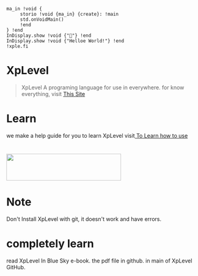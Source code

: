 ```zig
ma_in !void {
     storio !void {ma_in} {create}: !main
     std.onVoidMain()
     !end
} !end
InDisplay.show !void {"🤗"} !end
InDisplay.show !void {"Helloe World!"} !end
!xple.fi
```

# XpLevel
> XpLevel A programing language for use in everywhere.
for know everything, visit <a href="http://xp.ct.ws">This Site</a>
# Learn
we make a help guide for you to learn XpLevel visit<a href="http://learnxpl.fwh.is/"> To Learn how to use</a>
<h1></h1>
<img src="http://xp.ct.ws/xplevel~2.jpg" height="70" width="300"/>

# Note
Don't Install XpLevel with git, it doesn't work and have errors.
# completely learn
read XpLevel In Blue Sky e-book.
the pdf file in github. in main of XpLevel GitHub.
